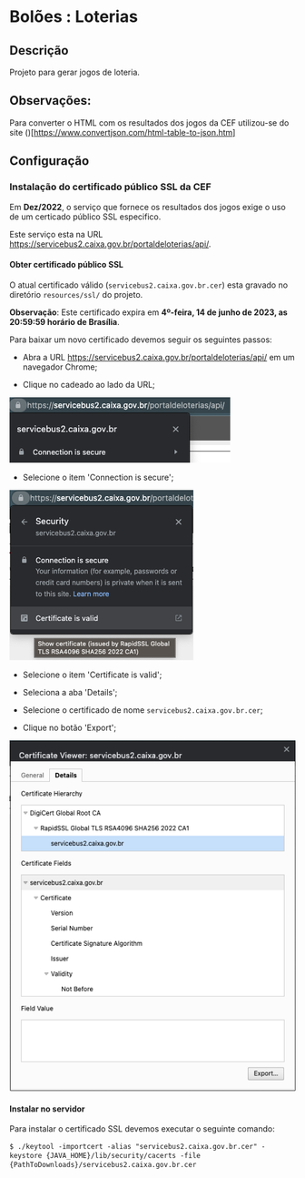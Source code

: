 # Bolões : Loterias

## Descrição
Projeto para gerar jogos de loteria.


## Observações:
Para converter o HTML com os resultados dos jogos da CEF utilizou-se do site ()[https://www.convertjson.com/html-table-to-json.htm]

## Configuração

### Instalação do certificado público SSL da CEF
Em **Dez/2022**, o serviço que fornece os resultados dos jogos exige o uso de um certicado público SSL especifico.

Este serviço esta na URL <https://servicebus2.caixa.gov.br/portaldeloterias/api/>.

#### Obter certificado público SSL
O atual certificado válido (`servicebus2.caixa.gov.br.cer`) esta gravado no diretório `resources/ssl/` do projeto.

**Observação**: Este certificado expira em **4º-feira, 14 de junho de 2023, as 20:59:59 horário de Brasília**.

Para baixar um novo certificado devemos seguir os seguintes passos:

- Abra a URL <https://servicebus2.caixa.gov.br/portaldeloterias/api/> em um navegador Chrome;

- Clique no cadeado ao lado da URL;

![Site Information pop-up](docs/images/ssl/01-site-information-pop-up.png)

- Selecione o item 'Connection is secure';

![Certificate is Valid pop-up](docs/images/ssl/02-certificate-is-valid-pop-up.png)

- Selecione o item 'Certificate is valid';

- Seleciona a aba 'Details';

- Selecione o certificado de nome `servicebus2.caixa.gov.br.cer`;

- Clique no botão 'Export';

![Details pop-up](docs/images/ssl/03-details-pop-up.png)


#### Instalar no servidor
Para instalar o certificado SSL devemos executar o seguinte comando:

```console
$ ./keytool -importcert -alias "servicebus2.caixa.gov.br.cer" -keystore {JAVA_HOME}/lib/security/cacerts -file {PathToDownloads}/servicebus2.caixa.gov.br.cer
```